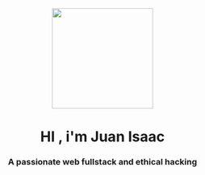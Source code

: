 <div id=" header" align="center">
     <div id=" header" align="center">
        <img src=![image](https://github.com/Juanisaacs/juanisaacs/assets/95291896/9983ef58-a871-440a-926f-f4d87a41c9bc) width="200" >
         </div>
          <h1 align="center">HI , i'm Juan Isaac</h1>
         <h3 align="center">A passionate web fullstack and ethical hacking</h3>
 </div>
